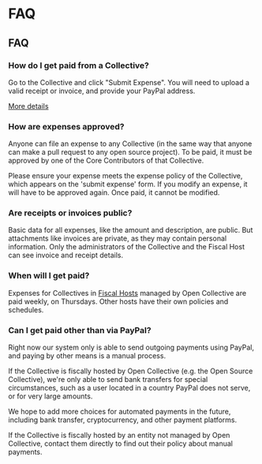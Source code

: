 # FAQ

## FAQ

### How do I get paid from a Collective?

Go to the Collective and click "Submit Expense". You will need to upload a valid receipt or invoice, and provide your PayPal address.

[More details](submitting-expenses.md)

### How are expenses approved?

Anyone can file an expense to any Collective \(in the same way that anyone can make a pull request to any open source project\). To be paid, it must be approved by one of the Core Contributors of that Collective.

Please ensure your expense meets the expense policy of the Collective, which appears on the 'submit expense' form. If you modify an expense, it will have to be approved again. Once paid, it cannot be modified.

### Are receipts or invoices public?

Basic data for all expenses, like the amount and description, are public. But attachments like invoices are private, as they may contain personal information. Only the administrators of the Collective and the Fiscal Host can see invoice and receipt details.

### When will I get paid?

Expenses for Collectives in [Fiscal Hosts](../fiscal-hosts/fiscal-hosts.md) managed by Open Collective are paid weekly, on Thursdays. Other hosts have their own policies and schedules.

### Can I get paid other than via PayPal?

Right now our system only is able to send outgoing payments using PayPal, and paying by other means is a manual process.

If the Collective is fiscally hosted by Open Collective \(e.g. the Open Source Collective\), we're only able to send bank transfers for special circumstances, such as a user located in a country PayPal does not serve, or for very large amounts.

We hope to add more choices for automated payments in the future, including bank transfer, cryptocurrency, and other payment platforms.

If the Collective is fiscally hosted by an entity not managed by Open Collective, contact them directly to find out their policy about manual payments.

